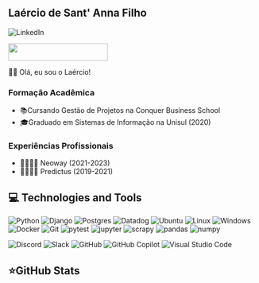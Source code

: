 ## Laércio de Sant' Anna Filho

![LinkedIn](https://img.shields.io/badge/LinkedIn-0A66C2?style=for-the-badge&logo=linkedin&logoColor=white&link=https://www.linkedin.com/in/laercio-sfilho)

<img src="https://storage.ko-fi.com/cdn/brandasset/kofi_button_dark.png?_gl=1*i1wx2f*_ga*MTAxODE3OTU2MC4xNzA5NTc5NjYy*_ga_M13FZ7VQ2C*MTcwOTU3OTY2MS4xLjEuMTcwOTU4MDAxMi42MC4wLjA." width="200" height="35">

👋🏼 Olá, eu sou o Laércio!

### Formação Acadêmica
- 📚Cursando Gestão de Projetos na Conquer Business School
- 🎓Graduado em Sistemas de Informação na Unisul (2020)

### Experiências Profissionais
- 🫱🏼‍🫲🏼 Neoway (2021-2023)
- 🫱🏼‍🫲🏼 Predictus (2019-2021)

## 💻 Technologies and Tools

![Python](https://img.shields.io/badge/Python-3776AB?style=for-the-badge&logo=python&logoColor=white)
![Django](https://img.shields.io/badge/django-092E20?style=for-the-badge&logo=django&logoColor=white)
![Postgres](https://img.shields.io/badge/Postgres-4169E1?style=for-the-badge&logo=postgresql&logoColor=white)
![Datadog](https://img.shields.io/badge/Datadog-632CA6?style=for-the-badge&logo=datadog&logoColor=white)
![Ubuntu](https://img.shields.io/badge/Ubuntu-E95420?style=for-the-badge&logo=ubuntu&logoColor=white)
![Linux](https://img.shields.io/badge/Linux-FCC624?style=for-the-badge&logo=linux&logoColor=white)
![Windows](https://img.shields.io/badge/windows-0078D4?style=for-the-badge&logo=windows11&logoColor=white)
![Docker](https://img.shields.io/badge/Docker-2496ED?style=for-the-badge&logo=docker&logoColor=white)
![Git](https://img.shields.io/badge/Git-F05032?style=for-the-badge&logo=git&logoColor=white)
![pytest](https://img.shields.io/badge/pytest-0A9EDC?style=for-the-badge&logo=pytest&logoColor=white)
![jupyter](https://img.shields.io/badge/jupyter-F37626?style=for-the-badge&logo=jupyter&logoColor=white)
![scrapy](https://img.shields.io/badge/scrapy-60A839?style=for-the-badge&logo=scrapy&logoColor=white)
![pandas](https://img.shields.io/badge/pandas-150458?style=for-the-badge&logo=pandas&logoColor=white)
![numpy](https://img.shields.io/badge/numpy-013243?style=for-the-badge&logo=numpy&logoColor=white)

![Discord](https://img.shields.io/badge/discord-632CA6?style=for-the-badge&logo=discord&logoColor=white)
![Slack](https://img.shields.io/badge/slack-4A154B?style=for-the-badge&logo=Slack&logoColor=white)
![GitHub](https://img.shields.io/badge/GitHub-181717?style=for-the-badge&logo=github&logoColor=white)
![GitHub Copilot](https://img.shields.io/badge/copilot-000000?style=for-the-badge&logo=githubcopilot&logoColor=white)
![Visual Studio Code](https://img.shields.io/badge/code-007ACC?style=for-the-badge&logo=visualstudiocode&logoColor=white)

## ⭐GitHub Stats

